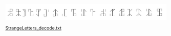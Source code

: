 ![StrangeLetters](StrangeLetters_challenge.png)

[StrangeLetters_decode.txt](StrangeLetters_decode.txt)
